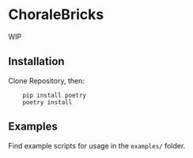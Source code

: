 # ChoraleBricks

WIP

## Installation

Clone Repository, then:

```
    pip install poetry
    poetry install
```

## Examples

Find example scripts for usage in the `examples/` folder.